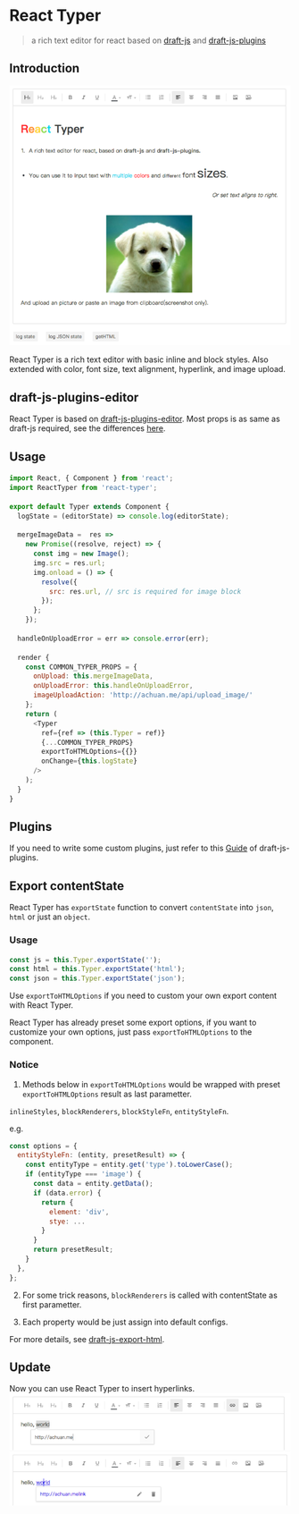 # React Typer

> a rich text editor for react based on [draft-js](https://github.com/facebook/draft-js/) and [draft-js-plugins](https://www.draft-js-plugins.com/plugin/)

## Introduction
![intro](https://github.com/lcc19941214/react-typer/blob/master/intro.png)

React Typer is a rich text editor with basic inline and block styles. Also extended with color, font size, text alignment, hyperlink, and image upload.




## draft-js-plugins-editor
React Typer is based on [draft-js-plugins-editor](https://github.com/draft-js-plugins/draft-js-plugins/blob/master/draft-js-plugins-editor/src/Editor/index.js#L16). Most props is as same as draft-js required, see the differences [here](https://github.com/draft-js-plugins/draft-js-plugins#draft-js-plugins-editor).



## Usage

```javascript
import React, { Component } from 'react';
import ReactTyper from 'react-typer';

export default Typer extends Component {
  logState = (editorState) => console.log(editorState);

  mergeImageData =  res =>
    new Promise((resolve, reject) => {
      const img = new Image();
      img.src = res.url;
      img.onload = () => {
        resolve({
          src: res.url, // src is required for image block
        });
      };
    });

  handleOnUploadError = err => console.error(err);

  render {
    const COMMON_TYPER_PROPS = {
      onUpload: this.mergeImageData,
      onUploadError: this.handleOnUploadError,
      imageUploadAction: 'http://achuan.me/api/upload_image/'
    };
    return (
      <Typer
        ref={ref => (this.Typer = ref)}
        {...COMMON_TYPER_PROPS}
        exportToHTMLOptions={{}}
        onChange={this.logState}
      />
    );
  }
}
```
## Plugins

If you need to write some custom plugins, just refer to this [Guide](https://github.com/draft-js-plugins/draft-js-plugins/blob/master/HOW_TO_CREATE_A_PLUGIN.md) of draft-js-plugins.



## Export contentState
React Typer has `exportState` function to convert `contentState` into `json`, `html` or just an `object`.



### Usage

```javascript
const js = this.Typer.exportState('');
const html = this.Typer.exportState('html');
const json = this.Typer.exportState('json');
```
Use `exportToHTMLOptions` if you need to custom your own export content with React Typer.

React Typer has already preset some export options, if you want to customize your own options, just pass `exportToHTMLOptions` to the component.



### Notice

1. Methods below in `exportToHTMLOptions` would be wrapped with preset `exportToHTMLOptions` result as last parametter.

`inlineStyles`, `blockRenderers`, `blockStyleFn`, `entityStyleFn`.

e.g.

```javascript
const options = {
  entityStyleFn: (entity, presetResult) => {
    const entityType = entity.get('type').toLowerCase();
    if (entityType === 'image') {
      const data = entity.getData();
      if (data.error) {
      	return {
          element: 'div',
          stye: ...
        }
      }
      return presetResult;
    }
  },
};
```

2. For some trick reasons, `blockRenderers`  is called with contentState as first parametter.


3. Each property would be just assign into default configs.

For more details, see [draft-js-export-html](https://www.npmjs.com/package/draft-js-export-html).



## Update
Now you can use React Typer to insert hyperlinks.
![link1](https://github.com/lcc19941214/react-typer/blob/master/public/link1.png)
![link2](https://github.com/lcc19941214/react-typer/blob/master/public/link2.png)
